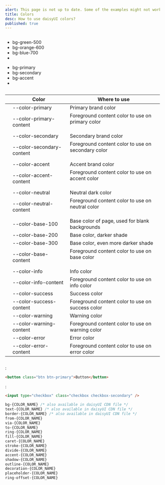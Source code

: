 ```yaml
---
alert: This page is not up to date. Some of the examples might not work as expected.
title: Colors
desc: How to use daisyUI colors?
published: true
---
```


<script>
  import Translate from "$components/Translate.svelte"
</script>

## <Translate text="Introduction" />

<div class="max-w-3xl">

<Translate text="daisyUI is fully themeable and colorable," />
<Translate text="So instead of using constant color utility classes like:" />

- <span class="badge badge-xs bg-green-500"></span> bg-green-500
- <span class="badge badge-xs bg-orange-600"></span> bg-orange-600
- <span class="badge badge-xs bg-blue-700"></span> bg-blue-700
- <Translate text="etc." />

<Translate text="It's suggested to use semantic color utility classes like:" />

- <span class="badge badge-xs bg-primary"></span> bg-primary
- <span class="badge badge-xs bg-secondary"></span> bg-secondary
- <span class="badge badge-xs bg-accent"></span> bg-accent
- <Translate text="etc." />

<Translate text="Each color name contains CSS variables and each daisyUI theme applies color values to the utility classes when it is applied." />

## <Translate text="Benefits" />

<Translate text="Semantic color names make more sense because when we design interfaces, we don't just use any random color. We define a specific color palette with names like <code>primary</code>, <code>secondary</code>, etc. and we only use those specific colors in our interfaces." />
<Translate text="Also, using semantic color names makes theming easier. You wouldn't have to define dark-mode colors for every single element and you wouldn't be limited to only light/dark themes. you can have multiple themes available and each theme is just a few lines of CSS variables." />

</div>

## <Translate text="List of all daisyUI color names" />

<Translate text="You can use these color names in your theme or in utility classes." />

<div class="overflow-x-auto">
<div class="whitespace-nowrap">

| | Color | Where to use |
| --- | --- | ---
| <span class="badge bg-primary"></span>           | --color-primary | Primary brand color
| <span class="badge bg-primary-content"></span>   | --color-primary-content | Foreground content color to use on primary color <br/><br/>
| <span class="badge bg-secondary"></span>         | --color-secondary | Secondary brand color
| <span class="badge bg-secondary-content"></span> | --color-secondary-content | Foreground content color to use on secondary color <br/><br/>
| <span class="badge bg-accent"></span>            | --color-accent | Accent brand color
| <span class="badge bg-accent-content"></span>    | --color-accent-content | Foreground content color to use on accent color <br/><br/>
| <span class="badge bg-neutral"></span>           | --color-neutral | Neutral dark color
| <span class="badge bg-neutral-content"></span>   | --color-neutral-content | Foreground content color to use on neutral color <br/><br/>
| <span class="badge bg-base-100"></span>          | --color-base-100 | Base color of page, used for blank backgrounds
| <span class="badge bg-base-200"></span>          | --color-base-200 | Base color, darker shade
| <span class="badge bg-base-300"></span>          | --color-base-300 | Base color, even more darker shade
| <span class="badge bg-base-content"></span>      | --color-base-content | Foreground content color to use on base color <br/><br/>
| <span class="badge bg-info"></span>              | --color-info | Info color
| <span class="badge bg-info-content"></span>      | --color-info-content | Foreground content color to use on info color
| <span class="badge bg-success"></span>           | --color-success | Success color
| <span class="badge bg-success-content"></span>   | --color-success-content | Foreground content color to use on success color
| <span class="badge bg-warning"></span>           | --color-warning | Warning color
| <span class="badge bg-warning-content"></span>   | --color-warning-content | Foreground content color to use on warning color
| <span class="badge bg-error"></span>             | --color-error | Error color
| <span class="badge bg-error-content"></span>     | --color-error-content | Foreground content color to use on error color

</div>
</div>

## <Translate text="How to use" />

<Translate text="Some daisyUI components come with modifier class names and that modifier class name will apply a color." />

<Translate text="For example" />:

```html
<button class="btn btn-primary">Button</button>
```

<Translate text="Or" />:

```html
<input type="checkbox" class="checkbox checkbox-secondary" />
```

<Translate text="You can also use color names in utility classes just like Tailwind's original color names." />
<Translate text="These are utility classes that can be used with a color name:" />

```css
bg-{COLOR_NAME} /* also available in daisyUI CDN file */
text-{COLOR_NAME} /* also available in daisyUI CDN file */
border-{COLOR_NAME} /* also available in daisyUI CDN file */
from-{COLOR_NAME}
via-{COLOR_NAME}
to-{COLOR_NAME}
ring-{COLOR_NAME}
fill-{COLOR_NAME}
caret-{COLOR_NAME}
stroke-{COLOR_NAME}
divide-{COLOR_NAME}
accent-{COLOR_NAME}
shadow-{COLOR_NAME}
outline-{COLOR_NAME}
decoration-{COLOR_NAME}
placeholder-{COLOR_NAME}
ring-offset-{COLOR_NAME}
```

<Translate text="So you can use <code>bg-primary</code>, <code>border-secondary</code>, etc." />
